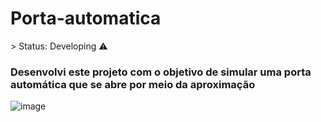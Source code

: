 <h1>Porta-automatica</h1>
> Status: Developing ⚠️


### Desenvolvi este projeto com o objetivo de simular uma porta automática que se abre por meio da aproximação

![image](https://github.com/GuilhermeSSantos2004/Porta-automatica/assets/107642647/83864b2b-a5c0-4b42-92ea-75c9c0f1725c)
